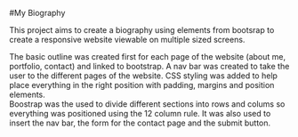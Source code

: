 #My Biography

This project aims to create a biography using elements from bootsrap to create a responsive website viewable on multiple sized screens. 

The basic outline was created first for each page of the website (about me, portfolio, contact) and linked to bootstrap.
A nav bar was created to take the user to the different pages of the website. CSS styling was added to help place everything in the right position with padding, margins and position elements.  
Boostrap was the used to divide different sections into rows and colums so everything was positioned using the 12 column rule. It was also used to insert the nav bar, the form for the contact page and the submit button. 
